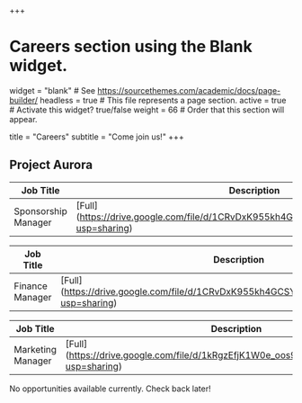 +++
# Careers section using the Blank widget.
widget = "blank"  # See https://sourcethemes.com/academic/docs/page-builder/
headless = true  # This file represents a page section.
active = true  # Activate this widget? true/false
weight = 66  # Order that this section will appear.

title = "Careers"
subtitle = "Come join us!"
+++
 ## **Project Aurora**

| Job Title            | Description                                       | Apply
| ---------------------| ------------------------------------------------- | ---------
| Sponsorship Manager        | [Full] (https://drive.google.com/file/d/1CRvDxK955kh4GCSYwIX8mFO3BJ0Z9NXz/view?usp=sharing)                                  | [Click Here](https://hi.com)


| Job Title            | Description                                       | Apply
| ---------------------| ------------------------------------------------- | ---------
| Finance Manager        | [Full] (https://drive.google.com/file/d/1CRvDxK955kh4GCSYwIX8mFO3BJ0Z9NXz/view?usp=sharing)                              | [Click Here](https://forms.gle/g3Ptckxio442nb6L6)


| Job Title            | Description                                       | Apply
| ---------------------| ------------------------------------------------- | ---------
| Marketing Manager       | [Full] (https://drive.google.com/file/d/1kRgzEfjK1W0e_oos96MtdRP9sCn8wtz7/view?usp=sharing)                               | [Click Here](https://forms.gle/g3Ptckxio442nb6L6)

 <!--## **Campus Lightbox**

| Job Title            | Description                                        | Apply
| ---------------------| ------------------------------------------------- | ---------
| Website admin        | tiny description                                  | [Click Here](https://hi.com)

<!--## **Malhar** 

| Job Title      | Description                                   | Apply
| ---------------| -------------------------------------------- | ---------
| Artist         | Build artistic ideas to raise awareness.     | [Click Here](https://hi.com) -->


No opportunities available currently. Check back later!
